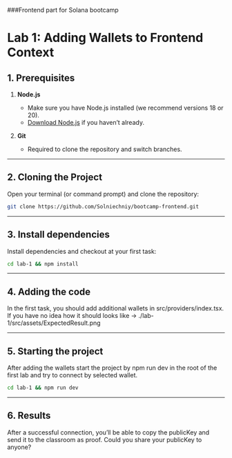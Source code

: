 ###Frontend part for Solana bootcamp

# Lab 1: Adding Wallets to Frontend Context

## 1. Prerequisites

1. **Node.js**

   - Make sure you have Node.js installed (we recommend versions 18 or 20).
   - [Download Node.js](https://nodejs.org/en/download) if you haven’t already.

2. **Git**
   - Required to clone the repository and switch branches.

---

## 2. Cloning the Project

Open your terminal (or command prompt) and clone the repository:

```bash
git clone https://github.com/Solniechniy/bootcamp-frontend.git
```

---

## 3. Install dependencies

Install dependencies and checkout at your first task:

```bash
cd lab-1 && npm install
```

---

## 4. Adding the code

In the first task, you should add additional wallets in src/providers/index.tsx. If you have no idea how it should looks like -> ./lab-1/src/assets/ExpectedResult.png

---

## 5. Starting the project

After adding the wallets start the project by npm run dev in the root of the first lab and try to connect by selected wallet.

```bash
cd lab-1 && npm run dev
```

---

## 6. Results

After a successful connection, you’ll be able to copy the publicKey and send it to the classroom as proof. Could you share your publicKey to anyone?
